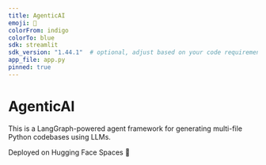 ```yaml
---
title: AgenticAI
emoji: 🤖
colorFrom: indigo
colorTo: blue
sdk: streamlit
sdk_version: "1.44.1"  # optional, adjust based on your code requirements
app_file: app.py
pinned: true
---
```


# AgenticAI

This is a LangGraph-powered agent framework for generating multi-file Python codebases using LLMs.

Deployed on Hugging Face Spaces 🚀
